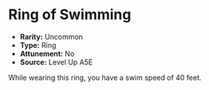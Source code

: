 
# Ring of Swimming

* **Rarity:** Uncommon
* **Type:** Ring
* **Attunement:** No
* **Source:** Level Up A5E


While wearing this ring, you have a swim speed of 40 feet.
